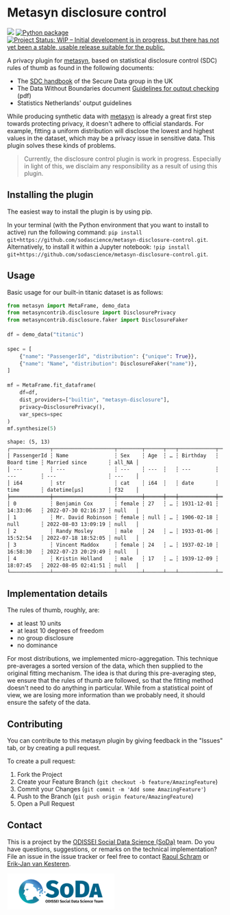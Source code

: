 # Metasyn disclosure control
[![](https://img.shields.io/badge/metasyn-plugin-blue?logo=python&logoColor=white)](https://github.com/sodascience/metasyn)
[![Python package](https://github.com/sodascience/metasyn-disclosure-control/actions/workflows/python-package.yml/badge.svg)](https://github.com/sodascience/metasyn-disclosure-control/actions/workflows/python-package.yml)
[![Project Status: WIP – Initial development is in progress, but there has not yet been a stable, usable release suitable for the public.](https://www.repostatus.org/badges/latest/wip.svg)](https://www.repostatus.org/#wip)

A privacy plugin for [metasyn](https://github.com/sodascience/metasyn), based on statistical disclosure control (SDC) rules of thumb as found in the following documents:

- The [SDC handbook](https://securedatagroup.org/guides-and-resources/sdc-handbook/) of the Secure Data group in the UK
- The Data Without Boundaries document [Guidelines for output checking](https://wayback.archive-it.org/12090/*/https:/cros-legacy.ec.europa.eu/system/files/dwb_standalone-document_output-checking-guidelines.pdf) (pdf)
- Statistics Netherlands' output guidelines

While producing synthetic data with [metasyn](https://github.com/sodascience/metasyn) is already a great first step towards protecting privacy, it doesn't adhere to official standards. For example, fitting a uniform distribution will disclose the lowest and highest values in the dataset, which may be a privacy issue in sensitive data. This plugin solves these kinds of problems.

> Currently, the disclosure control plugin is work in progress. Especially in light of this, we disclaim
any responsibility as a result of using this plugin. 

## Installing the plugin

The easiest way to install the plugin is by using pip. 

In your terminal (with the Python environment that you want to install to active) run the following command: ``pip install git+https://github.com/sodascience/metasyn-disclosure-control.git``. 
Alternatively, to install it within a Jupyter notebook: ``!pip install git+https://github.com/sodascience/metasyn-disclosure-control.git``.

## Usage

Basic usage for our built-in titanic dataset is as follows:

```py
from metasyn import MetaFrame, demo_data
from metasyncontrib.disclosure import DisclosurePrivacy
from metasyncontrib.disclosure.faker import DisclosureFaker

df = demo_data("titanic")

spec = [
    {"name": "PassengerId", "distribution": {"unique": True}},
    {"name": "Name", "distribution": DisclosureFaker("name")},
]

mf = MetaFrame.fit_dataframe(
    df=df, 
    dist_providers=["builtin", "metasyn-disclosure"],
    privacy=DisclosurePrivacy(),
    var_specs=spec
)
mf.synthesize(5)
```

```
shape: (5, 13)
┌─────────────┬────────────────────┬────────┬──────┬───┬────────────┬────────────┬─────────────────────┬────────┐
│ PassengerId ┆ Name               ┆ Sex    ┆ Age  ┆ … ┆ Birthday   ┆ Board time ┆ Married since       ┆ all_NA │
│ ---         ┆ ---                ┆ ---    ┆ ---  ┆   ┆ ---        ┆ ---        ┆ ---                 ┆ ---    │
│ i64         ┆ str                ┆ cat    ┆ i64  ┆   ┆ date       ┆ time       ┆ datetime[μs]        ┆ f32    │
╞═════════════╪════════════════════╪════════╪══════╪═══╪════════════╪════════════╪═════════════════════╪════════╡
│ 0           ┆ Benjamin Cox       ┆ female ┆ 27   ┆ … ┆ 1931-12-01 ┆ 14:33:06   ┆ 2022-07-30 02:16:37 ┆ null   │
│ 1           ┆ Mr. David Robinson ┆ female ┆ null ┆ … ┆ 1906-02-18 ┆ null       ┆ 2022-08-03 13:09:19 ┆ null   │
│ 2           ┆ Randy Mosley       ┆ male   ┆ 24   ┆ … ┆ 1933-01-06 ┆ 15:52:54   ┆ 2022-07-18 18:52:05 ┆ null   │
│ 3           ┆ Vincent Maddox     ┆ female ┆ 24   ┆ … ┆ 1937-02-10 ┆ 16:58:30   ┆ 2022-07-23 20:29:49 ┆ null   │
│ 4           ┆ Kristin Holland    ┆ male   ┆ 17   ┆ … ┆ 1939-12-09 ┆ 18:07:45   ┆ 2022-08-05 02:41:51 ┆ null   │
└─────────────┴────────────────────┴────────┴──────┴───┴────────────┴────────────┴─────────────────────┴────────┘
```


## Implementation details
The rules of thumb, roughly, are: 

- at least 10 units
- at least 10 degrees of freedom
- no group disclosure
- no dominance

For most distributions, we implemented micro-aggregation. This technique pre-averages a sorted version of the data, which then supplied to the original fitting mechanism. The idea is that during this pre-averaging step, we ensure that the rules of thumb are followed, so that the fitting method doesn't need to do anything in particular. While from a statistical point of view, we are losing more information than we probably need, it should ensure the safety of the data. 



<!-- CONTRIBUTING -->
## Contributing
You can contribute to this metasyn plugin by giving feedback in the "Issues" tab, or by creating a pull request.

To create a pull request:
1. Fork the Project
2. Create your Feature Branch (`git checkout -b feature/AmazingFeature`)
3. Commit your Changes (`git commit -m 'Add some AmazingFeature'`)
4. Push to the Branch (`git push origin feature/AmazingFeature`)
5. Open a Pull Request


<!-- CONTACT -->
## Contact
This is a project by the [ODISSEI Social Data Science (SoDa)](https://odissei-data.nl/nl/soda/) team. Do you have questions, suggestions, or remarks on the technical implementation? File an issue in the issue tracker or feel free to contact [Raoul Schram](https://github.com/qubixes) or [Erik-Jan van Kesteren](https://github.com/vankesteren).

<img src="soda.png" alt="SoDa logo" width="250px"/> 
